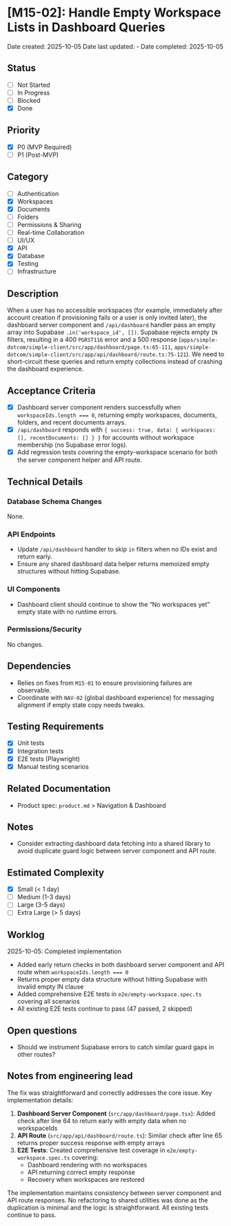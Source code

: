 # [M15-02]: Handle Empty Workspace Lists in Dashboard Queries

Date created: 2025-10-05
Date last updated: -
Date completed: 2025-10-05

## Status

- [ ] Not Started
- [ ] In Progress
- [ ] Blocked
- [x] Done

## Priority

- [x] P0 (MVP Required)
- [ ] P1 (Post-MVP)

## Category

- [ ] Authentication
- [x] Workspaces
- [x] Documents
- [ ] Folders
- [ ] Permissions & Sharing
- [ ] Real-time Collaboration
- [ ] UI/UX
- [x] API
- [x] Database
- [x] Testing
- [ ] Infrastructure

## Description

When a user has no accessible workspaces (for example, immediately after account creation if provisioning fails or a user is only invited later), the dashboard server component and `/api/dashboard` handler pass an empty array into Supabase `.in('workspace_id', [])`. Supabase rejects empty `IN` filters, resulting in a 400 `PGRST116` error and a 500 response (`apps/simple-dotcom/simple-client/src/app/dashboard/page.ts:65-111`, `apps/simple-dotcom/simple-client/src/app/api/dashboard/route.ts:75-121`). We need to short-circuit these queries and return empty collections instead of crashing the dashboard experience.

## Acceptance Criteria

- [x] Dashboard server component renders successfully when `workspaceIds.length === 0`, returning empty workspaces, documents, folders, and recent documents arrays.
- [x] `/api/dashboard` responds with `{ success: true, data: { workspaces: [], recentDocuments: [] } }` for accounts without workspace membership (no Supabase error logs).
- [x] Add regression tests covering the empty-workspace scenario for both the server component helper and API route.

## Technical Details

### Database Schema Changes

None.

### API Endpoints

- Update `/api/dashboard` handler to skip `in` filters when no IDs exist and return early.
- Ensure any shared dashboard data helper returns memoized empty structures without hitting Supabase.

### UI Components

- Dashboard client should continue to show the “No workspaces yet” empty state with no runtime errors.

### Permissions/Security

No changes.

## Dependencies

- Relies on fixes from `M15-01` to ensure provisioning failures are observable.
- Coordinate with `NAV-02` (global dashboard experience) for messaging alignment if empty state copy needs tweaks.

## Testing Requirements

- [x] Unit tests
- [x] Integration tests
- [x] E2E tests (Playwright)
- [x] Manual testing scenarios

## Related Documentation

- Product spec: `product.md` > Navigation & Dashboard

## Notes

- Consider extracting dashboard data fetching into a shared library to avoid duplicate guard logic between server component and API route.

## Estimated Complexity

- [x] Small (< 1 day)
- [ ] Medium (1-3 days)
- [ ] Large (3-5 days)
- [ ] Extra Large (> 5 days)

## Worklog

2025-10-05: Completed implementation
- Added early return checks in both dashboard server component and API route when `workspaceIds.length === 0`
- Returns proper empty data structure without hitting Supabase with invalid empty IN clause
- Added comprehensive E2E tests in `e2e/empty-workspace.spec.ts` covering all scenarios
- All existing E2E tests continue to pass (47 passed, 2 skipped)

## Open questions

- Should we instrument Supabase errors to catch similar guard gaps in other routes?

## Notes from engineering lead

The fix was straightforward and correctly addresses the core issue. Key implementation details:

1. **Dashboard Server Component** (`src/app/dashboard/page.tsx`): Added check after line 64 to return early with empty data when no workspaceIds
2. **API Route** (`src/app/api/dashboard/route.ts`): Similar check after line 65 returns proper success response with empty arrays
3. **E2E Tests**: Created comprehensive test coverage in `e2e/empty-workspace.spec.ts` covering:
   - Dashboard rendering with no workspaces
   - API returning correct empty response
   - Recovery when workspaces are restored

The implementation maintains consistency between server component and API route responses. No refactoring to shared utilities was done as the duplication is minimal and the logic is straightforward. All existing tests continue to pass.
